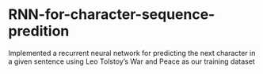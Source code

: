 # RNN-for-character-sequence-predition

Implemented a recurrent neural network for predicting the next character in a given sentence using Leo Tolstoy’s War and Peace as our
training dataset
